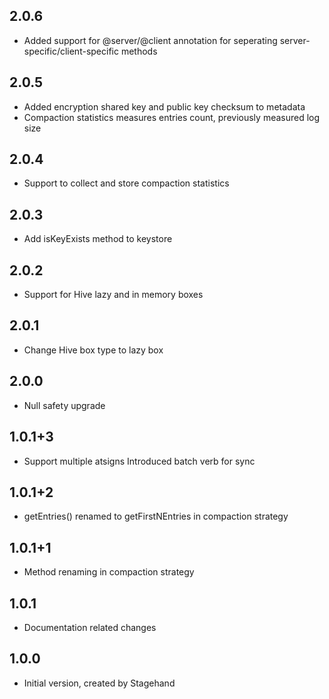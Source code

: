 ## 2.0.6
- Added support for @server/@client annotation for seperating server-specific/client-specific methods
## 2.0.5
- Added encryption shared key and public key checksum to metadata
- Compaction statistics measures entries count, previously measured log size
## 2.0.4
- Support to collect and store compaction statistics
## 2.0.3
- Add isKeyExists method to keystore
## 2.0.2
- Support for Hive lazy and in memory boxes 
## 2.0.1
- Change Hive box type to lazy box
## 2.0.0
- Null safety upgrade
## 1.0.1+3
- Support multiple atsigns
  Introduced batch verb for sync  
## 1.0.1+2
- getEntries() renamed to getFirstNEntries in compaction strategy
## 1.0.1+1
- Method renaming in compaction strategy
## 1.0.1
- Documentation related changes
## 1.0.0
- Initial version, created by Stagehand


